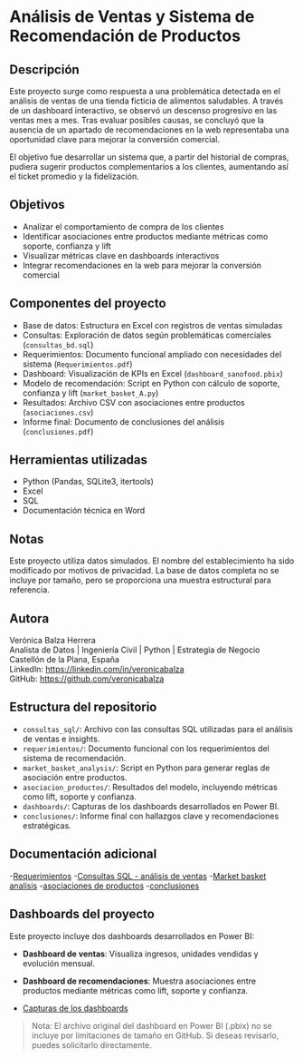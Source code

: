  # Análisis de Ventas y Sistema de Recomendación de Productos

## Descripción  
Este proyecto surge como respuesta a una problemática detectada en el análisis de ventas de una tienda ficticia de alimentos saludables. A través de un dashboard interactivo, se observó un descenso progresivo en las ventas mes a mes. Tras evaluar posibles causas, se concluyó que la ausencia de un apartado de recomendaciones en la web representaba una oportunidad clave para mejorar la conversión comercial.

El objetivo fue desarrollar un sistema que, a partir del historial de compras, pudiera sugerir productos complementarios a los clientes, aumentando así el ticket promedio y la fidelización.

## Objetivos  
- Analizar el comportamiento de compra de los clientes  
- Identificar asociaciones entre productos mediante métricas como soporte, confianza y lift  
- Visualizar métricas clave en dashboards interactivos  
- Integrar recomendaciones en la web para mejorar la conversión comercial

## Componentes del proyecto  
- Base de datos: Estructura en Excel con registros de ventas simuladas  
- Consultas: Exploración de datos según problemáticas comerciales (`consultas_bd.sql`)  
- Requerimientos: Documento funcional ampliado con necesidades del sistema (`Requerimientos.pdf`)  
- Dashboard: Visualización de KPIs en Excel (`dashboard_sanofood.pbix`)  
- Modelo de recomendación: Script en Python con cálculo de soporte, confianza y lift (`market_basket_A.py`)  
- Resultados: Archivo CSV con asociaciones entre productos (`asociaciones.csv`)  
- Informe final: Documento de conclusiones del análisis (`conclusiones.pdf`)

## Herramientas utilizadas  
- Python (Pandas, SQLite3, itertools)  
- Excel  
- SQL  
- Documentación técnica en Word

## Notas  
Este proyecto utiliza datos simulados. El nombre del establecimiento ha sido modificado por motivos de privacidad. La base de datos completa no se incluye por tamaño, pero se proporciona una muestra estructural para referencia.

## Autora  
Verónica Balza Herrera  
Analista de Datos | Ingeniería Civil | Python | Estrategia de Negocio  
Castellón de la Plana, España  
LinkedIn: https://linkedin.com/in/veronicabalza  
GitHub: https://github.com/veronicabalza


## Estructura del repositorio
- `consultas_sql/`: Archivo con las consultas SQL utilizadas para el análisis de ventas e insights.
- `requerimientos/`: Documento funcional con los requerimientos del sistema de recomendación.
- `market_basket_analysis/`: Script en Python para generar reglas de asociación entre productos.
- `asociacion_productos/`: Resultados del modelo, incluyendo métricas como lift, soporte y confianza.
- `dashboards/`: Capturas de los dashboards desarrollados en Power BI.
- `conclusiones/`: Informe final con hallazgos clave y recomendaciones estratégicas.


## Documentación adicional

-[Requerimientos](requirements/Requerimientos.pdf) 
-[Consultas SQL - análisis de ventas](consultas/consultas_bd.sql)
-[Market basket analisis](market_basket_analisis/market_Basket_A.py)
-[asociaciones de productos](asociacion_productos/asociaciones.csv)
-[conclusiones](conclusiones/conclusiones.pdf)
## Dashboards del proyecto

Este proyecto incluye dos dashboards desarrollados en Power BI:

- **Dashboard de ventas**: Visualiza ingresos, unidades vendidas y evolución mensual.
- **Dashboard de recomendaciones**: Muestra asociaciones entre productos mediante métricas como lift, soporte y confianza.

- [Capturas de los dashboards](dashboard/Capturas_dashboard.pdf)
> Nota: El archivo original del dashboard en Power BI (.pbix) no se incluye por limitaciones de tamaño en GitHub. Si deseas revisarlo, puedes solicitarlo directamente.


